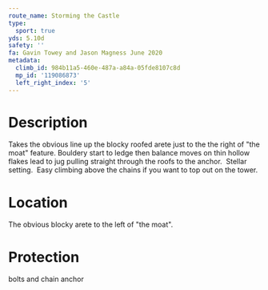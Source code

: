```yaml
---
route_name: Storming the Castle
type:
  sport: true
yds: 5.10d
safety: ''
fa: Gavin Towey and Jason Magness June 2020
metadata:
  climb_id: 984b11a5-460e-487a-a84a-05fde8107c8d
  mp_id: '119086873'
  left_right_index: '5'
---
```

# Description
Takes the obvious line up the blocky roofed arete just to the the right of "the moat" feature. Bouldery start to ledge then balance moves on thin hollow flakes lead to jug pulling straight through the roofs to the anchor.  Stellar setting.  Easy climbing above the chains if you want to top out on the tower.

# Location
The obvious blocky arete to the left of "the moat".

# Protection
bolts and chain anchor

